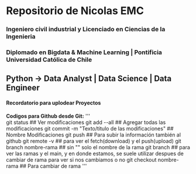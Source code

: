 # Repositorio de Nicolas EMC
### **Ingeniero civil industrial y Licenciado en Ciencias de la Ingenieria**
### **Diplomado en Bigdata & Machine Learning | Pontificia Universidad Católica de Chile**
## Python -> Data Analyst | Data Science | Data Engineer




#### Recordatorio para uplodear Proyectos
 
 **Codigos para Github desde Git:**
 '''       
 git status  ## Ver modificaciones
 git add --all  ## Agregar todas las modificaciones
 git commit -m "Texto/titulo de las modificaciones"   ## Nombre Modificaciones
 git push   ## Para subir la información también al github
 git remote -v   ## para ver el fetch(download) y el push(upload)
 git branch nombre-rama   ## sin "" solo el nombre de la rama
 git branch   ## para ver las ramas y el main, y en donde estamos, se suele utilizar despues de cambiar de rama para ver si nos cambiamos o no
 git checkout nombre-rama   ## Para cambiar de rama 
'''



